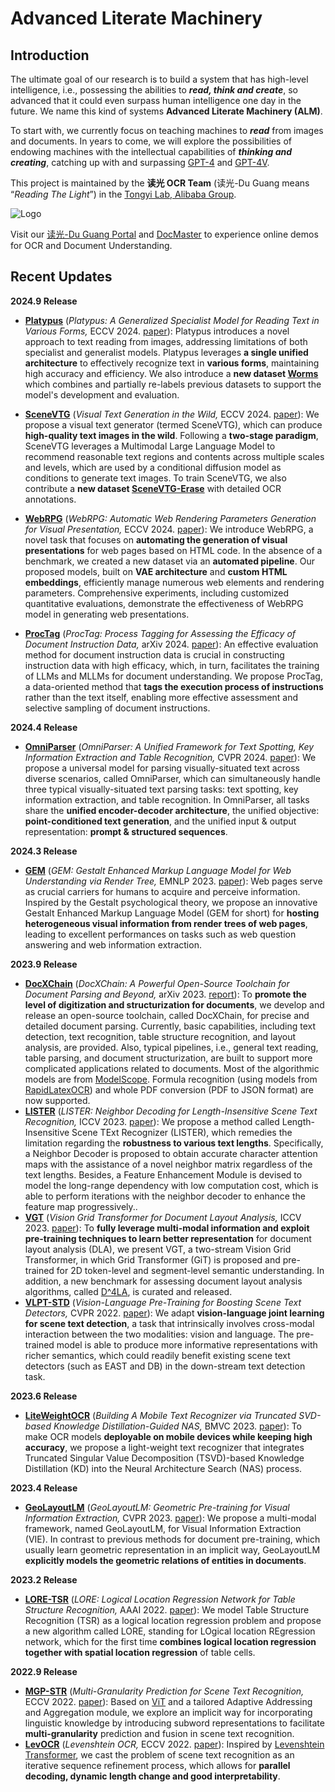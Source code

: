# Advanced Literate Machinery

## Introduction

The ultimate goal of our research is to build a system that has high-level intelligence, i.e., possessing the abilities to ***read, think and create***, so advanced that it could even surpass human intelligence one day in the future. We name this kind of systems **Advanced Literate Machinery (ALM)**.

To start with, we currently focus on teaching machines to ***read*** from images and documents. In years to come, we will explore the possibilities of endowing machines with the intellectual capabilities of ***thinking and creating***, catching up with and surpassing [GPT-4](https://openai.com/research/gpt-4) and [GPT-4V](https://openai.com/research/gpt-4v-system-card).

This project is maintained by the **读光 OCR Team** (读光-Du Guang means “*Reading The Light*”) in the [Tongyi Lab, Alibaba Group](https://tongyi.aliyun.com/).

![Logo](./resources/DuGuang.png)

Visit our [读光-Du Guang Portal](https://duguang.aliyun.com/) and [DocMaster](https://www.modelscope.cn/studios/damo/DocMaster/summary) to experience online demos for OCR and Document Understanding.

## Recent Updates

**2024.9 Release**
  - [**Platypus**](./OCR/Platypus/) (*Platypus: A Generalized Specialist Model for Reading Text in Various Forms,* ECCV 2024. [paper](https://arxiv.org/abs/2408.14805)): Platypus introduces a novel approach to text reading from images, addressing limitations of both specialist and generalist models. Platypus leverages **a single unified architecture** to effectively recognize text in **various forms**, maintaining high accuracy and efficiency. We also introduce a **new dataset [Worms](https://www.modelscope.cn/datasets/yuekun/Worms)** which combines and partially re-labels previous datasets to support the model's development and evaluation. 

  - [**SceneVTG**](./AIGC/SceneVTG/) (*Visual Text Generation in the Wild,* ECCV 2024. [paper](https://arxiv.org/abs/2407.14138)): We propose a visual text generator (termed SceneVTG), which can produce **high-quality text images in the wild**. Following a **two-stage paradigm**, SceneVTG leverages a Multimodal Large Language Model to recommend reasonable text regions and contents across multiple scales and levels, which are used by a conditional diffusion model as conditions to generate text images. To train SceneVTG, we also contribute a **new dataset [SceneVTG-Erase](https://www.modelscope.cn/datasets/Kpillow/SceneVTG-Erase)** with detailed OCR annotations. 

  - [**WebRPG**](./DocumentUnderstanding/WebRPG) (*WebRPG: Automatic Web Rendering Parameters Generation for Visual Presentation,* ECCV 2024. [paper](https://arxiv.org/abs/2407.15502)): We introduce WebRPG, a novel task that focuses on **automating the generation of visual presentations** for web pages based on HTML code. In the absence of a benchmark, we created a new dataset via an **automated pipeline**. Our proposed models, built on **VAE architecture** and **custom HTML embeddings**, efficiently manage numerous web elements and rendering parameters. Comprehensive experiments, including customized quantitative evaluations, demonstrate the effectiveness of WebRPG model in generating web presentations.

  - [**ProcTag**](./DocumentUnderstanding/ProcTag/) (*ProcTag: Process Tagging for Assessing the Efficacy of Document Instruction Data,* arXiv 2024. [paper](https://arxiv.org/abs/2407.12358)): An effective evaluation method for document instruction data is crucial in constructing instruction data with high efficacy, which, in turn, facilitates the training of LLMs and MLLMs for document understanding. We propose ProcTag, a data-oriented method that **tags the execution process of instructions** rather than the text itself, enabling more effective assessment and selective sampling of document instructions.

**2024.4 Release**
  - [**OmniParser**](./OCR/OmniParser/) (*OmniParser: A Unified Framework for Text Spotting, Key Information Extraction and Table Recognition,* CVPR 2024. [paper](https://arxiv.org/abs/2403.19128)): We propose a universal model for parsing visually-situated text across diverse scenarios, called OmniParser, which can simultaneously handle three typical visually-situated text parsing tasks: text spotting, key information extraction, and table recognition. In OmniParser, all tasks share the **unified encoder-decoder architecture**, the unified objective: **point-conditioned text generation**, and the unified input & output representation: **prompt & structured sequences**.

**2024.3 Release**
  - [**GEM**](./DocumentUnderstanding/GEM/) (*GEM: Gestalt Enhanced Markup Language Model for Web Understanding via Render Tree,* EMNLP 2023. [paper](https://aclanthology.org/2023.emnlp-main.375.pdf)): Web pages serve as crucial carriers for humans to acquire and perceive information. Inspired by the Gestalt psychological theory, we propose an innovative Gestalt Enhanced Markup Language Model (GEM for short) for **hosting heterogeneous visual information from render trees of web pages**, leading to excellent performances on tasks such as web question answering and web information extraction.

**2023.9 Release**
  - [**DocXChain**](./Applications/DocXChain/) (*DocXChain: A Powerful Open-Source Toolchain for Document Parsing and Beyond,* arXiv 2023. [report](https://arxiv.org/abs/2310.12430)): To **promote the level of digitization and structurization for documents**, we develop and release an open-source toolchain, called DocXChain, for precise and detailed document parsing. Currently, basic capabilities, including text detection, text recognition, table structure recognition, and layout analysis, are provided. Also, typical pipelines, i.e., general text reading, table parsing, and document structurization, are built to support more complicated applications related to documents. Most of the algorithmic models are from [ModelScope](https://github.com/modelscope/modelscope). Formula recognition (using models from [RapidLatexOCR](https://github.com/RapidAI/RapidLatexOCR)) and whole PDF conversion (PDF to JSON format) are now supported.
  - [**LISTER**](./OCR/LISTER/) (*LISTER: Neighbor Decoding for Length-Insensitive Scene Text Recognition,* ICCV 2023. [paper](https://arxiv.org/abs/2308.12774v1)): We propose a method called Length-Insensitive Scene TExt Recognizer (LISTER), which remedies the limitation regarding the **robustness to various text lengths**. Specifically, a Neighbor Decoder is proposed to obtain accurate character attention maps with the assistance of a novel neighbor matrix regardless of the text lengths. Besides, a Feature Enhancement Module is devised to model the long-range dependency with low computation cost, which is able to perform iterations with the neighbor decoder to enhance the feature map progressively..
  - [**VGT**](./DocumentUnderstanding/VGT/) (*Vision Grid Transformer for Document Layout Analysis,* ICCV 2023. [paper](https://arxiv.org/abs/2308.14978)): To **fully leverage multi-modal information and exploit pre-training techniques to learn better representation** for document layout analysis (DLA), we present VGT, a two-stream Vision Grid Transformer, in which Grid Transformer (GiT) is proposed and pre-trained for 2D token-level and segment-level semantic understanding. In addition, a new benchmark for assessing document layout analysis algorithms, called [D^4LA](https://modelscope.cn/datasets/damo/D4LA/summary), is curated and released.
  - [**VLPT-STD**](./OCR/VLPT-STD/) (*Vision-Language Pre-Training for Boosting Scene Text Detectors,* CVPR 2022. [paper](https://arxiv.org/abs/2204.13867)): We adapt **vision-language joint learning for scene text detection**, a task that intrinsically involves cross-modal interaction between the two modalities: vision and language. The pre-trained model is able to produce more informative representations with richer semantics, which could readily benefit existing scene text detectors (such as EAST and DB) in the down-stream text detection task.

**2023.6 Release**
  - [**LiteWeightOCR**](./OCR/LiteWeightOCR/) (*Building A Mobile Text Recognizer via Truncated SVD-based Knowledge Distillation-Guided NAS,* BMVC 2023. [paper](https://papers.bmvc2023.org/0375.pdf)): To make OCR models **deployable on mobile devices while keeping high accuracy**, we propose a light-weight text recognizer that integrates Truncated Singular Value Decomposition (TSVD)-based Knowledge Distillation (KD) into the Neural Architecture Search (NAS) process.

**2023.4 Release**
  - [**GeoLayoutLM**](./DocumentUnderstanding/GeoLayoutLM/) (*GeoLayoutLM: Geometric Pre-training for Visual Information Extraction,* CVPR 2023. [paper](https://arxiv.org/abs/2304.10759)): We propose a multi-modal framework, named GeoLayoutLM, for Visual Information Extraction (VIE). In contrast to previous methods for document pre-training, which usually learn geometric representation in an implicit way, GeoLayoutLM **explicitly models the geometric relations of entities in documents**.

**2023.2 Release**
  - [**LORE-TSR**](./DocumentUnderstanding/LORE-TSR/) (*LORE: Logical Location Regression Network for Table Structure Recognition,* AAAI 2022. [paper](https://arxiv.org/abs/2303.03730)): We model Table Structure Recognition (TSR) as a logical location regression problem and propose a new algorithm called LORE, standing for LOgical location REgression network, which for the first time **combines logical location regression together with spatial location regression** of table cells.

**2022.9 Release**
  - [**MGP-STR**](./OCR/MGP-STR/) (*Multi-Granularity Prediction for Scene Text Recognition,* ECCV 2022. [paper](https://arxiv.org/abs/2209.03592)): Based on [ViT](https://arxiv.org/abs/2010.11929) and a tailored Adaptive Addressing and Aggregation module, we explore an implicit way for incorporating linguistic knowledge by introducing subword representations to facilitate **multi-granularity** prediction and fusion in scene text recognition.
  - [**LevOCR**](./OCR/LevOCR/) (*Levenshtein OCR,* ECCV 2022. [paper](https://arxiv.org/abs/2209.03594)): Inspired by [Levenshtein Transformer](https://arxiv.org/abs/1905.11006), we cast the problem of scene text recognition as an iterative sequence refinement process, which allows for **parallel decoding, dynamic length change and good interpretability**.
